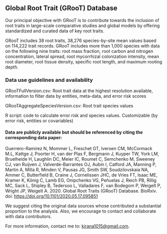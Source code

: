 ## Global Root Trait (GRooT) Database

Our principal objective with GRooT is to contribute towards the inclusion of root traits in large-scale comparative studies and global models by offering standardized and curated data of key root traits.

GRooT includes 38 root traits, 38,276 species-by-site mean values based on 114,222 trait records. GRooT includes more than 1,000 species with data on the following nine traits: root mass fraction, root carbon and nitrogen concentration, lateral spread, root mycorrhizal colonization intensity, mean root diameter, root tissue density, specific root length, and maximum rooting depth.


<h3>Data use guidelines and availability</h3>

GRooTFullVersion.csv: Root trait data at the highest resolution available, information to filter data by entities, meta-data, and error risk scores

GRooTAggregateSpeciesVersion.csv: Root trait species values

R script: code to calculate error risk and species values. Customizable (by error risk, entities or covariables)


<h4>Data are publicly available but should be referenced by citing the corresponding data paper:</h4>

Guerrero-Ramirez N, Mommer L, Freschet GT, Iversen CM, McCormack M.L, Kattge J, Poorter H, van der Plas F, Bergmann J, Kuyper TW, York LM, Bruelheide H, Laughlin DC, Meier IC, Roumet C, Semchenko M, Sweeney CJ, van Ruijven J, Valverde-Barrantes OJ, Aubin I, Catford JA, Manning P, Martin A, Milla R, Minden V, Pausas JG, Smith SW, Soudzilovskaia NA, Ammer C, Butterfield B, Craine J, Cornelissen JHC, de Vries FT, Isaac ME, Kramer K, König C, Lamb EG, Onipchenko VG, Peñuelas J, Reich PB, Rillig MC, Sack L, Shipley B, Tedersoo L, Valladares F, van Bodegom P, Weigelt P, Wright JP, Weigelt A. 2020. Global Root Traits (GRooT) Database. BioRxiv. doi: https://doi.org/10.1101/2020.05.17.095851 

We suggest citing the original data sources whose contributed a substantial proportion to the analysis. Also, we encourage to contact and collaborate with data contributors.

For more information, contact me to: kirana1015@gmail.com.
